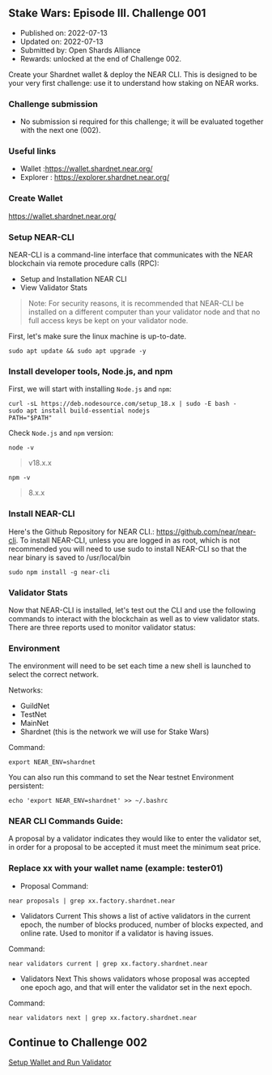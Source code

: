 ## Stake Wars: Episode III. Challenge 001

- Published on: 2022-07-13
- Updated on: 2022-07-13
- Submitted by: Open Shards Alliance
- Rewards: unlocked at the end of Challenge 002.

Create your Shardnet wallet & deploy the NEAR CLI. This is designed to be your very first challenge: use it to understand how staking on NEAR works.

### Challenge submission

- No submission si required for this challenge; it will be evaluated together with the next one (002).

### Useful links
- Wallet   :https://wallet.shardnet.near.org/
- Explorer : https://explorer.shardnet.near.org/

### Create Wallet 
https://wallet.shardnet.near.org/

### Setup NEAR-CLI
NEAR-CLI is a command-line interface that communicates with the NEAR blockchain via remote procedure calls (RPC):
- Setup and Installation NEAR CLI
- View Validator Stats
> Note: For security reasons, it is recommended that NEAR-CLI be installed on a different computer than your validator node and that no full access keys be kept on your validator node.

First, let's make sure the linux machine is up-to-date.
```console
sudo apt update && sudo apt upgrade -y
```
### Install developer tools, Node.js, and npm
First, we will start with installing `Node.js` and `npm`:
```console
curl -sL https://deb.nodesource.com/setup_18.x | sudo -E bash -  
sudo apt install build-essential nodejs
PATH="$PATH"
```
Check `Node.js` and `npm` version:
```console
node -v
```
> v18.x.x
```console
npm -v
```
> 8.x.x
### Install NEAR-CLI
Here's the Github Repository for NEAR CLI.: https://github.com/near/near-cli. To install NEAR-CLI, unless you are logged in as root, which is not recommended you will need to use sudo to install NEAR-CLI so that the near binary is saved to /usr/local/bin

```console
sudo npm install -g near-cli
```
### Validator Stats
Now that NEAR-CLI is installed, let's test out the CLI and use the following commands to interact with the blockchain as well as to view validator stats. There are three reports used to monitor validator status:
### Environment
The environment will need to be set each time a new shell is launched to select the correct network.

Networks:
- GuildNet
- TestNet
- MainNet
- Shardnet (this is the network we will use for Stake Wars)

Command:
```console
export NEAR_ENV=shardnet
```
You can also run this command to set the Near testnet Environment persistent:
```console
echo 'export NEAR_ENV=shardnet' >> ~/.bashrc
```
### NEAR CLI Commands Guide:
A proposal by a validator indicates they would like to enter the validator set, in order for a proposal to be accepted it must meet the minimum seat price.
### Replace xx with your wallet name (example: tester01)
- Proposal
Command:
```console
near proposals | grep xx.factory.shardnet.near
```
- Validators Current
This shows a list of active validators in the current epoch, the number of blocks produced, number of blocks expected, and online rate. Used to monitor if a validator is having issues.

Command:
```console
near validators current | grep xx.factory.shardnet.near
```
- Validators Next
This shows validators whose proposal was accepted one epoch ago, and that will enter the validator set in the next epoch.

Command:
```console
near validators next | grep xx.factory.shardnet.near
```

## Continue to Challenge 002

[Setup Wallet and Run Validator](https://github.com/Agus1224/NODE_TESTNET/tree/main/STAKENEAR/CHALLENGE%20002)
